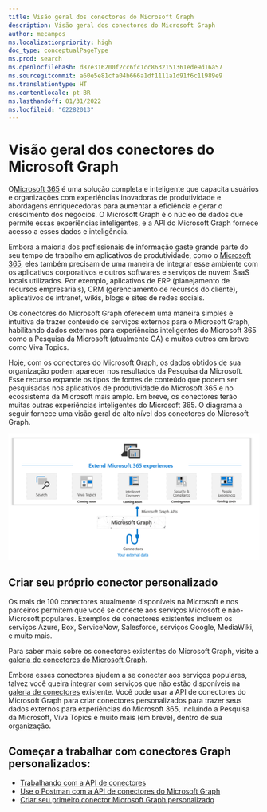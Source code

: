 ```yaml
---
title: Visão geral dos conectores do Microsoft Graph
description: Visão geral dos conectores do Microsoft Graph
author: mecampos
ms.localizationpriority: high
doc_type: conceptualPageType
ms.prod: search
ms.openlocfilehash: d87e316200f2cc6fc1cc8632151361ede9d16a57
ms.sourcegitcommit: a60e5e81cfa04b666a1df1111a1d91f6c11989e9
ms.translationtype: HT
ms.contentlocale: pt-BR
ms.lasthandoff: 01/31/2022
ms.locfileid: "62282013"
---
```

# <a name="microsoft-graph-connectors-overview"></a>Visão geral dos conectores do Microsoft Graph

O[Microsoft 365](https://www.microsoft.com/microsoft-365) é uma solução completa e inteligente que capacita usuários e organizações com experiências inovadoras de produtividade e abordagens enriquecedoras para aumentar a eficiência e gerar o crescimento dos negócios. O Microsoft Graph é o núcleo de dados que permite essas experiências inteligentes, e a API do Microsoft Graph fornece acesso a esses dados e inteligência.

Embora a maioria dos profissionais de informação gaste grande parte do seu tempo de trabalho em aplicativos de produtividade, como o [Microsoft 365](https://www.microsoft.com/microsoft-365), eles também precisam de uma maneira de integrar esse ambiente com os aplicativos corporativos e outros softwares e serviços de nuvem SaaS locais utilizados. Por exemplo, aplicativos de ERP (planejamento de recursos empresariais), CRM (gerenciamento de recursos do cliente), aplicativos de intranet, wikis, blogs e sites de redes sociais.

Os conectores do Microsoft Graph oferecem uma maneira simples e intuitiva de trazer conteúdo de serviços externos para o Microsoft Graph, habilitando dados externos para experiências inteligentes do Microsoft 365 como a Pesquisa da Microsoft (atualmente GA) e muitos outros em breve como Viva Topics.

Hoje, com os conectores do Microsoft Graph, os dados obtidos de sua organização podem aparecer nos resultados da Pesquisa da Microsoft. Esse recurso expande os tipos de fontes de conteúdo que podem ser pesquisadas nos aplicativos de produtividade do Microsoft 365 e no ecossistema da Microsoft mais amplo. Em breve, os conectores terão muitas outras experiências inteligentes do Microsoft 365.
O diagrama a seguir fornece uma visão geral de alto nível dos conectores do Microsoft Graph.

<!---Insert image reference here --->
<!---       ![Select the Microsoft Graph permissions](./images/application-saml-sso-configure-api/set-permissions.png) --->
![Imagem mostrando conectores sendo usados para trazer dados para o Microsoft Graph](./images/connectors-images/overview.png)

## <a name="build-your-own-custom-connector"></a>Criar seu próprio conector personalizado

Os mais de 100 conectores atualmente disponíveis na Microsoft e nos parceiros permitem que você se conecte aos serviços Microsoft e não-Microsoft populares. Exemplos de conectores existentes incluem os serviços Azure, Box, ServiceNow, Salesforce, serviços Google, MediaWiki, e muito mais.

Para saber mais sobre os conectores existentes do Microsoft Graph, visite a [galeria de conectores do Microsoft Graph](https://www.microsoft.com/microsoft-search/connectors/).

Embora esses conectores ajudem a se conectar aos serviços populares, talvez você queira integrar com serviços que não estão disponíveis na [galeria de conectores](https://www.microsoft.com/microsoft-search/connectors/) existente. Você pode usar a API de conectores do Microsoft Graph para criar conectores personalizados para trazer seus dados externos para experiências do Microsoft 365, incluindo a Pesquisa da Microsoft, Viva Topics e muito mais (em breve), dentro de sua organização.

## <a name="get-started-with-custom-graph-connectors"></a>Começar a trabalhar com conectores Graph personalizados:
* [Trabalhando com a API de conectores](connecting-external-content-connectors-api-overview.md)
* [Use o Postman com a API de conectores do Microsoft Graph](connecting-external-content-connectors-api-postman.md)
* [Criar seu primeiro conector Microsoft Graph personalizado](connecting-external-content-build-quickstart.yml)
